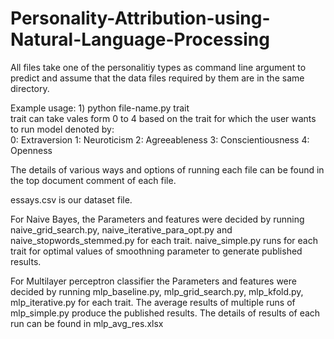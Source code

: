# Personality-Attribution-using-Natural-Language-Processing

All files take one of the personalitiy types as command line argument to predict and assume that the data files required by them are in the same directory.

Example usage:  1) python file-name.py trait <br>
                trait can take vales form 0 to 4 based on the trait for which the user wants to run model denoted by:<br>
                0: Extraversion
                1: Neuroticism
                2: Agreeableness
                3: Conscientiousness
                4: Openness

The details of various ways and options of running each file can be found in the top document comment of each file.

essays.csv is our dataset file.


For Naive Bayes, the Parameters and features were decided by running naive_grid_search.py, naive_iterative_para_opt.py and naive_stopwords_stemmed.py for each trait.
naive_simple.py runs for each trait for optimal values of smoothning parameter to generate published results.

For Multilayer perceptron classifier the Parameters and features were decided by running mlp_baseline.py, mlp_grid_search.py, mlp_kfold.py, mlp_iterative.py for each trait.
The average results of multiple runs of mlp_simple.py produce the published results. The details of results of each run can be found in mlp_avg_res.xlsx

